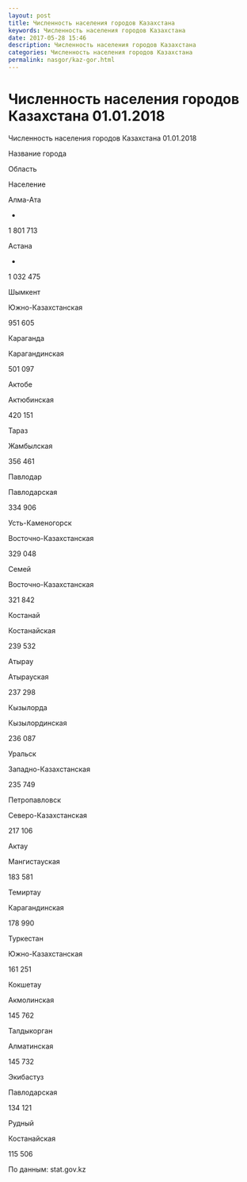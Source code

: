```yaml
---
layout: post
title: Численность населения городов Казахстана 
keywords: Численность населения городов Казахстана
date: 2017-05-28 15:46
description: Численность населения городов Казахстана
categories: Численность населения городов Казахстана
permalink: nasgor/kaz-gor.html
---
```


# Численность населения городов Казахстана 01.01.2018




Численность населения городов Казахстана 01.01.2018









Название города


Область


Население






Алма-Ата


-


1 801 713






Астана


-


1 032 475






Шымкент


Южно-Казахстанская


951 605






Караганда


Карагандинская


501 097






Актобе


Актюбинская


420 151






Тараз


Жамбылская


356 461






Павлодар


Павлодарская


334 906






Усть-Каменогорск


Восточно-Казахстанская


329 048






Семей


Восточно-Казахстанская


321 842






Костанай


Костанайская


239 532






Атырау


Атырауская


237 298







Кызылорда


Кызылординская


236 087






Уральск


Западно-Казахстанская


235 749 






Петропавловск


Северо-Казахстанская


217 106






Актау


Мангистауская


183 581






Темиртау


Карагандинская


178 990






Туркестан


Южно-Казахстанская


161 251






Кокшетау


Акмолинская


145 762






Талдыкорган


Алматинская


145 732






Экибастуз


Павлодарская


134 121






Рудный


Костанайская


115 506








По данным: stat.gov.kz 


			
